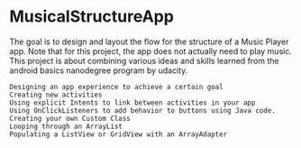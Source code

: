 # MusicalStructureApp
The goal is to design and layout the flow for the structure of a Music Player app. 
Note that for this project, the app does not actually need to play music. 
This project is about combining various ideas and skills learned from the android basics nanodegree program by udacity.

    Designing an app experience to achieve a certain goal
    Creating new activities
    Using explicit Intents to link between activities in your app
    Using OnClickListeners to add behavior to buttons using Java code.
    Creating your own Custom Class
    Looping through an ArrayList
    Populating a ListView or GridView with an ArrayAdapter

